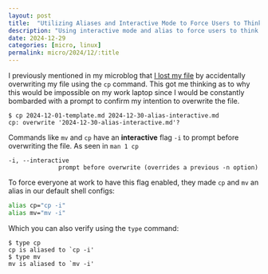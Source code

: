 ```yaml
---
layout: post
title:  "Utilizing Aliases and Interactive Mode to Force Users to Think Twice Before Deleting Files"
description: "Using interactive mode and alias to force users to think twice before overwriting files"
date: 2024-12-29
categories: [micro, linux]
permalink: micro/2024/12/:title
---
```


I previously mentioned in my microblog that [I lost my file](https://randombits.neocities.org/micro/2024/12/jekyll-cache) by accidentally overwriting my file using the `cp` command. This got me thinking as to why this would be impossible on 
my work laptop since I would be constantly bombarded with a prompt to confirm my intention to overwrite the file. 

```
$ cp 2024-12-01-template.md 2024-12-30-alias-interactive.md
cp: overwrite '2024-12-30-alias-interactive.md'?
```

Commands like `mv` and `cp` have an **interactive** flag `-i` to prompt before overwriting the file. As seen in `man 1 cp`

```
-i, --interactive
              prompt before overwrite (overrides a previous -n option)
```

To force everyone at work to have this flag enabled, they made `cp` and `mv` an alias in our default shell configs:

```bash
alias cp="cp -i"
alias mv="mv -i"
```

Which you can also verify using the `type` command:
```
$ type cp
cp is aliased to `cp -i'
$ type mv
mv is aliased to `mv -i'
```
